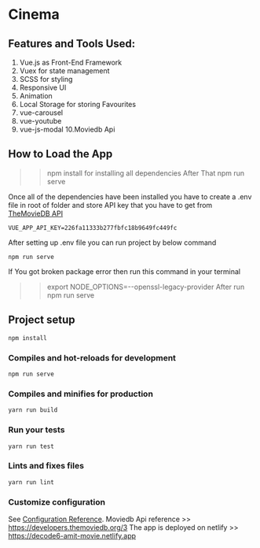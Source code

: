 # Cinema

## Features and Tools Used:

1. Vue.js as Front-End Framework
2. Vuex for state management
3. SCSS for styling
4. Responsive UI
4. Animation
5. Local Storage for storing Favourites
6. vue-carousel
7. vue-youtube
9. vue-js-modal
10.Moviedb Api


## How to Load the App
>>npm install 
for installing all dependencies
After That
>>npm run serve 

Once all of the dependencies have been installed you have to create a .env file in root of folder and store API key that you have to get from [TheMovieDB API](https://www.themoviedb.org) 

```
VUE_APP_API_KEY=226fa11333b277fbfc18b9649fc449fc
```

After setting up .env file you can run project by below command

```
npm run serve
```
If You got broken package error then run this command in your terminal
>> export NODE_OPTIONS=--openssl-legacy-provider
After run 
>>npm run serve


## Project setup
```
npm install
```

### Compiles and hot-reloads for development
```
npm run serve
```

### Compiles and minifies for production
```
yarn run build
```

### Run your tests
```
yarn run test
```

### Lints and fixes files
```
yarn run lint
```

### Customize configuration
See [Configuration Reference](https://cli.vuejs.org/config/).
Moviedb  Api reference >> https://developers.themoviedb.org/3
The app is deployed on netlify >> https://decode6-amit-movie.netlify.app
